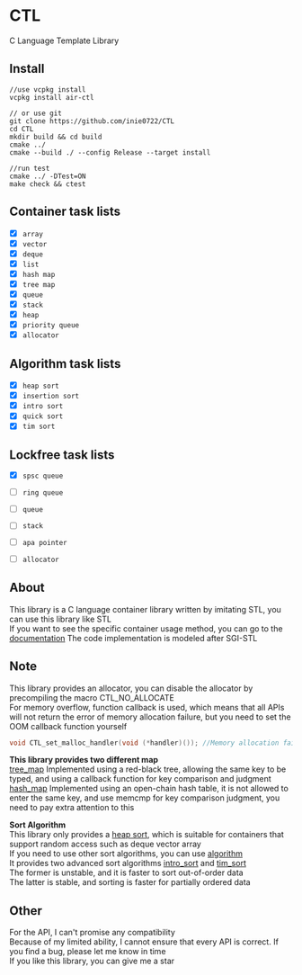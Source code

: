 # CTL
C Language Template Library<br>

## Install
```
//use vcpkg install
vcpkg install air-ctl

// or use git
git clone https://github.com/inie0722/CTL
cd CTL
mkdir build && cd build
cmake ../
cmake --build ./ --config Release --target install

//run test
cmake ../ -DTest=ON
make check && ctest
```

## Container task lists
- [x] `array`
- [x] `vector`
- [x] `deque`
- [x] `list`
- [x] `hash map`
- [x] `tree map`
- [x] `queue`
- [x] `stack`
- [x] `heap`
- [x] `priority queue`
- [x] `allocator`

## Algorithm task lists 
- [x] `heap sort`
- [x] `insertion sort`
- [x] `intro sort`
- [x] `quick sort`
- [x] `tim sort`

## Lockfree task lists 
- [x] `spsc queue`
- [ ] `ring queue`
- [ ] `queue`
- [ ] `stack`
- [ ] `apa pointer`
- [ ] `allocator`


## About
This library is a C language container library written by imitating STL, you can use this library like STL<br>
If you want to see the specific container usage method, you can go to the [documentation](https://inie0722.github.io/CTL/)
The code implementation is modeled after SGI-STL<br>

## Note
This library provides an allocator, you can disable the allocator by precompiling the macro CTL_NO_ALLOCATE<br>
For memory overflow, function callback is used, which means that all APIs will not return the error of memory allocation failure, but you need to set the OOM callback function yourself<br>
```c
void CTL_set_malloc_handler(void (*handler)()); //Memory allocation failure Handler function Defined 
```

__This library provides two different map__<br>
[tree_map](https://inie0722.github.io/CTL/tree__map_8h.html) Implemented using a red-black tree, allowing the same key to be typed, and using a callback function for key comparison and judgment<br>
[hash_map](https://inie0722.github.io/CTL/hash__map_8h.html) Implemented using an open-chain hash table, it is not allowed to enter the same key, and use memcmp for key comparison judgment, you need to pay extra attention to this<br>

__Sort Algorithm__<br>
This library only provides a [heap sort](https://inie0722.github.io/CTL/heap_8h.html), which is suitable for containers that support random access such as deque vector array<br>
If you need to use other sort algorithms, you can use [algorithm](https://inie0722.github.io/CTL/dir_dbd12e429e2e67fe2605de08ad0007a6.html)<br>
It provides two advanced sort algorithms [intro_sort](https://inie0722.github.io/CTL/intro__sort_8h.html) and [tim_sort](https://inie0722.github.io/CTL/tim__sort_8h.html)<br>
The former is unstable, and it is faster to sort out-of-order data<br>
The latter is stable, and sorting is faster for partially ordered data<br>

## Other
For the API, I can't promise any compatibility<br>
Because of my limited ability, I cannot ensure that every API is correct. If you find a bug, please let me know in time<br>
If you like this library, you can give me a star<br>